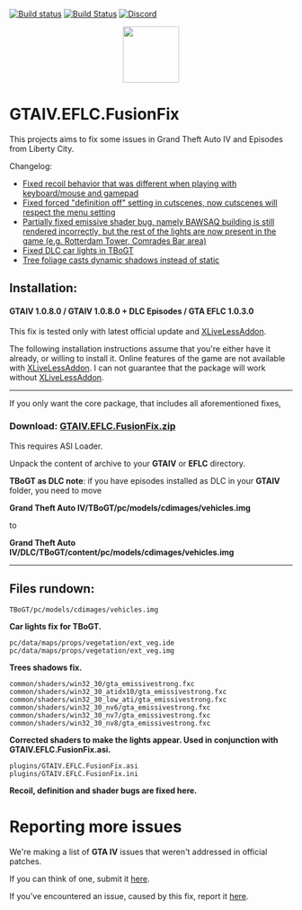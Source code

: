 [![Build status](https://ci.appveyor.com/api/projects/status/wwokiviriq3m52t6?svg=true)](https://ci.appveyor.com/project/ThirteenAG/gtaiv-eflc-fusionfix)
[![Build Status](https://dev.azure.com/thirteenag/GTAIV.EFLC.FusionFix/_apis/build/status/ThirteenAG.GTAIV.EFLC.FusionFix?branchName=master)](https://dev.azure.com/thirteenag/GTAIV.EFLC.FusionFix/_build/latest?definitionId=1&branchName=master)
[![Discord](https://img.shields.io/badge/chat-on%20discord-7289da.svg?logo=discord)](https://discord.gg/y2cZFRA)

<p align="center">
  <img height="100" src="https://user-images.githubusercontent.com/4904157/63623173-921aaf00-c601-11e9-8b84-fc5803269323.png">
</p>

# GTAIV.EFLC.FusionFix

This projects aims to fix some issues in Grand Theft Auto IV and Episodes from Liberty City.

Changelog:

- [Fixed recoil behavior that was different when playing with keyboard/mouse and gamepad](https://github.com/GTAmodding/GTAIV-Issues-List/issues/6)
- [Fixed forced "definition off" setting in cutscenes, now cutscenes will respect the menu setting](https://github.com/GTAmodding/GTAIV-Issues-List/issues/5)
- [Partially fixed emissive shader bug, namely BAWSAQ building is still rendered incorrectly, but the rest of the lights are now present in the game (e.g. Rotterdam Tower, Comrades Bar area)](https://github.com/GTAmodding/GTAIV-Issues-List/issues/4)
- [Fixed DLC car lights in TBoGT](https://github.com/GTAmodding/GTAIV-Issues-List/issues/3)
- [Tree foliage casts dynamic shadows instead of static](https://github.com/GTAmodding/GTAIV-Issues-List/issues/9)

## Installation:

#### GTAIV 1.0.8.0 / GTAIV 1.0.8.0 + DLC Episodes / GTA EFLC 1.0.3.0

This fix is tested only with latest official update and [XLiveLessAddon](https://bitbucket.org/ThirteenAG/xlivelessaddon/downloads/).

The following installation instructions assume that you're either have it already, or willing to install it.
Online features of the game are not available with [XLiveLessAddon](https://bitbucket.org/ThirteenAG/xlivelessaddon/downloads/).
I can not guarantee that the package will work without [XLiveLessAddon](https://bitbucket.org/ThirteenAG/xlivelessaddon/downloads/).

---

If you only want the core package, that includes all aforementioned fixes,

### **Download**: [GTAIV.EFLC.FusionFix.zip](https://github.com/ThirteenAG/GTAIV.EFLC.FusionFix/releases/latest/download/GTAIV.EFLC.FusionFix.zip)

This requires ASI Loader.

Unpack the content of archive to your **GTAIV** or **EFLC** directory.

**TBoGT as DLC note**: if you have episodes installed as DLC in your **GTAIV** folder, you need to move

**Grand Theft Auto IV/TBoGT/pc/models/cdimages/vehicles.img**

to

**Grand Theft Auto IV/DLC/TBoGT/content/pc/models/cdimages/vehicles.img**

---

## Files rundown:

    TBoGT/pc/models/cdimages/vehicles.img

**Car lights fix for TBoGT.**

    pc/data/maps/props/vegetation/ext_veg.ide
    pc/data/maps/props/vegetation/ext_veg.img

**Trees shadows fix.**

    common/shaders/win32_30/gta_emissivestrong.fxc
    common/shaders/win32_30_atidx10/gta_emissivestrong.fxc
    common/shaders/win32_30_low_ati/gta_emissivestrong.fxc
    common/shaders/win32_30_nv6/gta_emissivestrong.fxc
    common/shaders/win32_30_nv7/gta_emissivestrong.fxc
    common/shaders/win32_30_nv8/gta_emissivestrong.fxc

**Corrected shaders to make the lights appear. Used in conjunction with GTAIV.EFLC.FusionFix.asi.**

    plugins/GTAIV.EFLC.FusionFix.asi
    plugins/GTAIV.EFLC.FusionFix.ini

**Recoil, definition and shader bugs are fixed here.**

# Reporting more issues

We're making a list of **GTA IV** issues that weren't addressed in official patches.

If you can think of one, submit it [here](https://github.com/GTAmodding/GTAIV-Issues-List/issues).

If you've encountered an issue, caused by this fix, report it [here](https://github.com/ThirteenAG/GTAIV.EFLC.FusionFix/issues).
